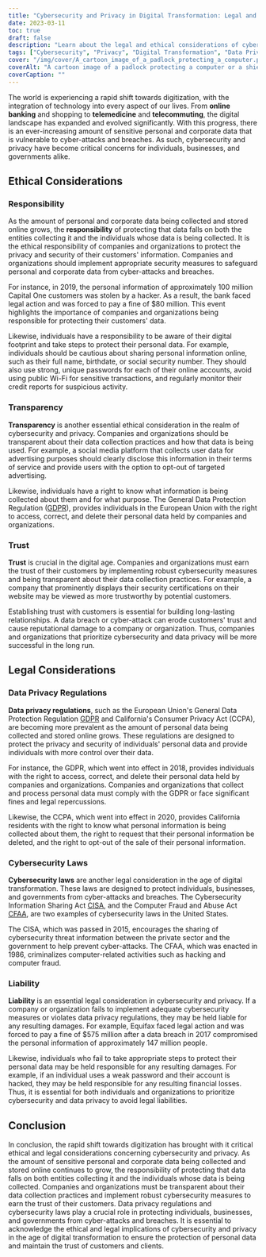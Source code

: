 ```yaml
---
title: "Cybersecurity and Privacy in Digital Transformation: Legal and Ethical Considerations"
date: 2023-03-11
toc: true
draft: false
description: "Learn about the legal and ethical considerations of cybersecurity and privacy in digital transformation."
tags: ["Cybersecurity", "Privacy", "Digital Transformation", "Data Privacy", "Data Protection", "Ethics", "Responsibility", "Transparency", "Trust", "Data Breach", "Data Collection", "Data Security", "Data Regulation", "Data Privacy Regulations", "Cybersecurity Laws", "Liability", "Data Protection Laws", "Data Protection Regulations", "Online Security", "Information Security"]
cover: "/img/cover/A_cartoon_image_of_a_padlock_protecting_a_computer.png"
coverAlt: "A cartoon image of a padlock protecting a computer or a shield with a lock icon on it, symbolizing the importance of cybersecurity and privacy in the digital age."
coverCaption: ""
---
```


The world is experiencing a rapid shift towards digitization, with the integration of technology into every aspect of our lives. From **online banking** and shopping to **telemedicine** and **telecommuting**, the digital landscape has expanded and evolved significantly. With this progress, there is an ever-increasing amount of sensitive personal and corporate data that is vulnerable to cyber-attacks and breaches. As such, cybersecurity and privacy have become critical concerns for individuals, businesses, and governments alike.

## Ethical Considerations

### Responsibility

As the amount of personal and corporate data being collected and stored online grows, the **responsibility** of protecting that data falls on both the entities collecting it and the individuals whose data is being collected. It is the ethical responsibility of companies and organizations to protect the privacy and security of their customers' information. Companies and organizations should implement appropriate security measures to safeguard personal and corporate data from cyber-attacks and breaches.

For instance, in 2019, the personal information of approximately 100 million Capital One customers was stolen by a hacker. As a result, the bank faced legal action and was forced to pay a fine of $80 million. This event highlights the importance of companies and organizations being responsible for protecting their customers' data.

Likewise, individuals have a responsibility to be aware of their digital footprint and take steps to protect their personal data. For example, individuals should be cautious about sharing personal information online, such as their full name, birthdate, or social security number. They should also use strong, unique passwords for each of their online accounts, avoid using public Wi-Fi for sensitive transactions, and regularly monitor their credit reports for suspicious activity.

### Transparency

**Transparency** is another essential ethical consideration in the realm of cybersecurity and privacy. Companies and organizations should be transparent about their data collection practices and how that data is being used. For example, a social media platform that collects user data for advertising purposes should clearly disclose this information in their terms of service and provide users with the option to opt-out of targeted advertising.

Likewise, individuals have a right to know what information is being collected about them and for what purpose. The General Data Protection Regulation ([GDPR](https://ec.europa.eu/info/law/law-topic/data-protection_en)), provides individuals in the European Union with the right to access, correct, and delete their personal data held by companies and organizations.

### Trust

**Trust** is crucial in the digital age. Companies and organizations must earn the trust of their customers by implementing robust cybersecurity measures and being transparent about their data collection practices. For example, a company that prominently displays their security certifications on their website may be viewed as more trustworthy by potential customers.

Establishing trust with customers is essential for building long-lasting relationships. A data breach or cyber-attack can erode customers' trust and cause reputational damage to a company or organization. Thus, companies and organizations that prioritize cybersecurity and data privacy will be more successful in the long run.

## Legal Considerations

### Data Privacy Regulations

**Data privacy regulations**, such as the European Union's General Data Protection Regulation [GDPR](https://ec.europa.eu/info/law/law-topic/data-protection_en) and California's Consumer Privacy Act (CCPA), are becoming more prevalent as the amount of personal data being collected and stored online grows. These regulations are designed to protect the privacy and security of individuals' personal data and provide individuals with more control over their data.

For instance, the GDPR, which went into effect in 2018, provides individuals with the right to access, correct, and delete their personal data held by companies and organizations. Companies and organizations that collect and process personal data must comply with the GDPR or face significant fines and legal repercussions.

Likewise, the CCPA, which went into effect in 2020, provides California residents with the right to know what personal information is being collected about them, the right to request that their personal information be deleted, and the right to opt-out of the sale of their personal information.

### Cybersecurity Laws

**Cybersecurity laws** are another legal consideration in the age of digital transformation. These laws are designed to protect individuals, businesses, and governments from cyber-attacks and breaches. The Cybersecurity Information Sharing Act [CISA](https://www.dhs.gov/cybersecurity-information-sharing-act), and the Computer Fraud and Abuse Act [CFAA](https://www.justice.gov/criminal-ccips/computer-fraud-and-abuse-act), are two examples of cybersecurity laws in the United States.

The CISA, which was passed in 2015, encourages the sharing of cybersecurity threat information between the private sector and the government to help prevent cyber-attacks. The CFAA, which was enacted in 1986, criminalizes computer-related activities such as hacking and computer fraud.

### Liability

**Liability** is an essential legal consideration in cybersecurity and privacy. If a company or organization fails to implement adequate cybersecurity measures or violates data privacy regulations, they may be held liable for any resulting damages. For example, Equifax faced legal action and was forced to pay a fine of $575 million after a data breach in 2017 compromised the personal information of approximately 147 million people.

Likewise, individuals who fail to take appropriate steps to protect their personal data may be held responsible for any resulting damages. For example, if an individual uses a weak password and their account is hacked, they may be held responsible for any resulting financial losses. Thus, it is essential for both individuals and organizations to prioritize cybersecurity and data privacy to avoid legal liabilities.


## Conclusion

In conclusion, the rapid shift towards digitization has brought with it critical ethical and legal considerations concerning cybersecurity and privacy. As the amount of sensitive personal and corporate data being collected and stored online continues to grow, the responsibility of protecting that data falls on both entities collecting it and the individuals whose data is being collected. Companies and organizations must be transparent about their data collection practices and implement robust cybersecurity measures to earn the trust of their customers. Data privacy regulations and cybersecurity laws play a crucial role in protecting individuals, businesses, and governments from cyber-attacks and breaches. It is essential to acknowledge the ethical and legal implications of cybersecurity and privacy in the age of digital transformation to ensure the protection of personal data and maintain the trust of customers and clients.
